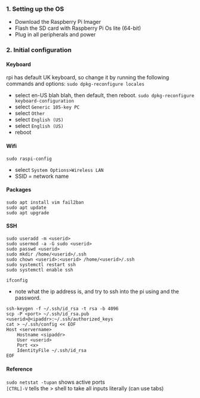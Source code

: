### 1. Setting up the OS
- Download the Raspberry Pi Imager
- Flash the SD card with Raspberry Pi Os lite (64-bit)
- Plug in all peripherals and power

### 2. Initial configuration
#### Keyboard
rpi has default UK keyboard, so change it by running the following commands and options:
`sudo dpkg-reconfigure locales`
- select en-US blah blah, then default, then reboot.
`sudo dpkg-reconfigure keyboard-configuration`
- select `Generic 105-key PC`
- select `Other`
- select `English (US)`
- select `English (US)`
- reboot

#### Wifi
`sudo raspi-config`
- select `System Options>Wireless LAN`
- SSID = network name

#### Packages
```
sudo apt install vim fail2ban
sudo apt update
sudo apt upgrade
```
 
#### SSH
```
sudo useradd -m <userid>
sudo usermod -a -G sudo <userid>
sudo passwd <userid>
sudo mkdir /home/<userid>/.ssh
sudo chown <userid>:<userid> /home/<userid>/.ssh
sudo systemctl restart ssh
sudo systemctl enable ssh
```
`ifconfig`
- note what the ip address is, and try to ssh into the pi using <userid> and the password.

```
ssh-keygen -f ~/.ssh/id_rsa -t rsa -b 4096
scp -P <port> ~/.ssh/id_rsa.pub <userid>@<ipaddr>:~/.ssh/authorized_keys
cat > ~/.ssh/config << EOF
Host <servername>
	Hostname <sipaddr>
	User <userid>
	Port <x>
	IdentityFile ~/.ssh/id_rsa
EOF
```



#### Reference
`sudo netstat -tupan` 		shows active ports  
`[CTRL]-V`                  tells the > shell to take all inputs literally (can use tabs)  

